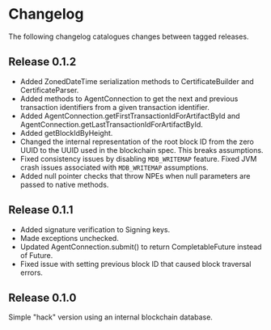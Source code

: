 Changelog
=========

The following changelog catalogues changes between tagged releases.

Release 0.1.2
-------------

* Added ZonedDateTime serialization methods to CertificateBuilder and
  CertificateParser.
* Added methods to AgentConnection to get the next and previous transaction
  identifiers from a given transaction identifier.
* Added AgentConnection.getFirstTransactionIdForArtifactById and
  AgentConnection.getLastTransactionIdForArtifactById.
* Added getBlockIdByHeight.
* Changed the internal representation of the root block ID from the zero UUID to
  the UUID used in the blockchain spec.  This breaks assumptions.
* Fixed consistency issues by disabling `MDB_WRITEMAP` feature.  Fixed JVM crash
  issues associated with `MDB_WRITEMAP` assumptions.
* Added null pointer checks that throw NPEs when null parameters are passed to
  native methods.

Release 0.1.1
-------------

* Added signature verification to Signing keys.
* Made exceptions unchecked.
* Updated AgentConnection.submit() to return CompletableFuture instead of
  Future.
* Fixed issue with setting previous block ID that caused block traversal errors.

Release 0.1.0
-------------

Simple "hack" version using an internal blockchain database.
